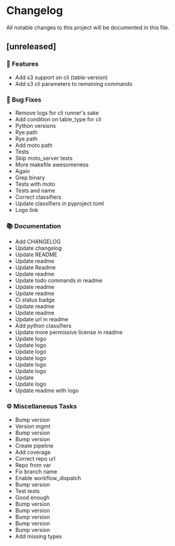# Changelog

All notable changes to this project will be documented in this file.

## [unreleased]

### 🚀 Features

- Add s3 support on cli (table-version)
- Add s3 cli parameters to remaining commands

### 🐛 Bug Fixes

- Remove logs for cli runner's sake
- Add condition on table_type for cli
- Python versions
- Rye path
- Rye path
- Add moto path
- Tests
- Skip moto_server tests
- More makefile awesomeness
- Again
- Grep binary
- Tests with moto
- Tests and name
- Correct classifiers
- Update classifiers in pyproject.toml
- Logo link

### 📚 Documentation

- Add CHANGELOG
- Update changelog
- Update README
- Update readme
- Update Readme
- Update readme
- Update todo commands in readme
- Update readme
- Update readme
- Ci status badge
- Update readme
- Update readme
- Update url in readme
- Add python classifiers
- Update more permissive license in readme
- Update logo
- Update logo
- Update logo
- Update logo
- Update logo
- Update logo
- Update
- Update logo
- Update readme with logo

### ⚙️ Miscellaneous Tasks

- Bump version
- Version mgmt
- Bump version
- Bump version
- Create pipeline
- Add coverage
- Correct repo url
- Repo from var
- Fix branch name
- Enable workflow_dispatch
- Bump version
- Test tests
- Good enough
- Bump version
- Bump version
- Bump version
- Bump version
- Bump version
- Add missing types

<!-- generated by git-cliff -->
